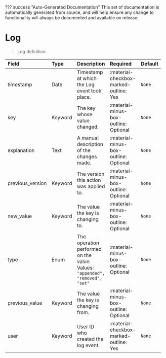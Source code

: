 ??? success "Auto-Generated Documentation"
    This set of documentation is automatically generated from source, and will help ensure any change to functionality will always be documented and available on release.

# Log

> Log definition.

| Field | Type | Description | Required | Default |
| :--- | :--- | :--- | :--- | :--- |
| timestamp | Date | Timestamp at which the Log event took place. | :material-checkbox-marked-outline: Yes | `None` |
| key | Keyword | The key whose value changed. | :material-minus-box-outline: Optional | `None` |
| explanation | Text | A manual description of the changes made. | :material-minus-box-outline: Optional | `None` |
| previous_version | Keyword | The version this action was applied to. | :material-minus-box-outline: Optional | `None` |
| new_value | Keyword | The value the key is changing to. | :material-minus-box-outline: Optional | `None` |
| type | Enum | The operation performed on the value.<br>Values:<br>`"appended", "removed", "set"` | :material-minus-box-outline: Optional | `None` |
| previous_value | Keyword | The value the key is changing from. | :material-minus-box-outline: Optional | `None` |
| user | Keyword | User ID who created the log event. | :material-checkbox-marked-outline: Yes | `None` |